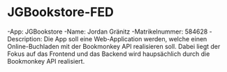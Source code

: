 # JGBookstore-FED
-App: JGBookstore 
-Name: Jordan Gränitz 
-Matrikelnummer: 584628 
-Description: Die App soll eine Web-Application werden, welche einen Online-Buchladen mit der Bookmonkey API realisieren soll. Dabei liegt der Fokus auf das Frontend und das Backend wird haupsächlich durch die Bookmonkey API realisiert. 
